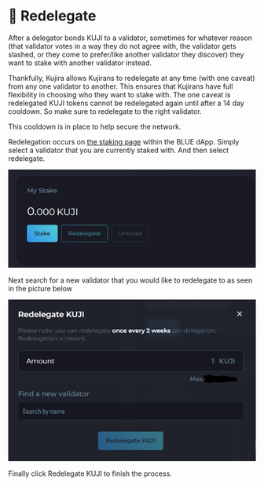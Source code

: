 # 🔁 Redelegate

After a delegator bonds KUJI to a validator, sometimes for whatever reason (that validator votes in a way they do not agree with, the validator gets slashed, or they come to prefer/like another validator they discover) they want to stake with another validator instead.

Thankfully, Kujira allows Kujirans to redelegate at any time (with one caveat) from any one validator to another. This ensures that Kujirans have full flexibility in choosing who they want to stake with. The one caveat is redelegated KUJI tokens cannot be redelegated again until after a 14 day cooldown. So make sure to redelegate to the right validator.&#x20;

This cooldown is in place to help secure the network.

Redelegation occurs on [the staking page](https://blue.kujira.app/stake) within the BLUE dApp. Simply select a validator that you are currently staked with. And then select redelegate.

<img src="../../.gitbook/assets/image (1).png" alt="" data-size="original">

Next search for a new validator that you would like to redelegate to as seen in the picture below&#x20;

![](<../../.gitbook/assets/image (7).png>)

Finally click Redelegate KUJI to finish the process.&#x20;
